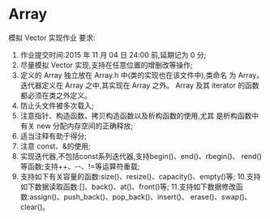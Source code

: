 # Array
模拟 Vector 实现作业
要求:
1. 作业提交时间:2015 年 11 月 04 日 24:00 前,延期记为 0 分;
2. 尽量模拟 Vector 实现,支持在任意位置的增删改等操作;
3. 定义的 Array 独立放在 Array.h 中(类的实现也在该文件中),类命名
为 Array。迭代器定义在 Array 之中,其实现在 Array 之外。 Array
及其 iterator 的函数都必须在类之外定义。
4. 防止头文件被多次载入;
5. 注意指针、构造函数、拷贝构造函数以及析构函数的使用,尤其
是析构函数中有关 new 分配内存空间的正确释放;
6. 适当注释有助于得分;
7. 注意 const、&的使用;
8. 实现迭代器,不包括const系列迭代器,支持begin()、end()、rbegin()、
rend()等函数;支持++、--、!=等运算符重载;
9. 支持如下有关容量的函数:size()、resize()、capacity()、empty()等;
10.支持如下数据读取函数:[]、back()、at()、front()等; 11.支持如下数据修改函数:assign()、push_back()、pop_back()、insert()、
erase()、swap()、clear()。
